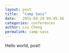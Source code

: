 ```yaml
---
layout: post
title:  "Camp Sass"
date:   2015-04-29 09:45:36
categories: conferences
author: Liu Cheng
permalink: camp-sass
---
```


Hello world, post!

